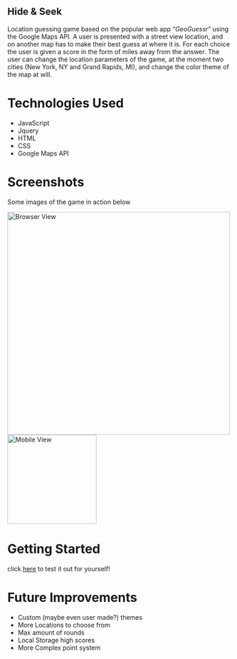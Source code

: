 ## Hide & Seek

Location guessing game based on the popular web app “*GeoGuessr*” using the Google  Maps API. A user is presented with a street view location, 
and on another map has to make their best guess at where it is. For each choice the user is given a score in the form of miles away from the answer. 
The user can change the location parameters of the game, at the moment two cities (New York, NY and Grand Rapids, MI), and change the color theme of 
the map at will. 

# Technologies Used
- JavaScript
- Jquery
- HTML
- CSS
- Google Maps API

# Screenshots
Some images of the game in action below

<img alt="Browser View" src="https://user-images.githubusercontent.com/102931033/168198287-cc878580-4c2c-4132-a6a6-65385e7a3eed.jpg" width="500"/> <img alt="Mobile View" src="https://user-images.githubusercontent.com/102931033/168198317-928ef5e3-6736-4fb8-b37d-fe7e4c5db4fe.jpg" width="200"/>
 
 # Getting Started
 
 click [here](https://jsullivan2847.github.io/CUSTOM-MAPS/) to test it out for yourself!
 
 # Future Improvements
 
 - Custom (maybe even user made?) themes
 - More Locations to choose from 
 - Max amount of rounds
 - Local Storage high scores
 - More Complex point system
